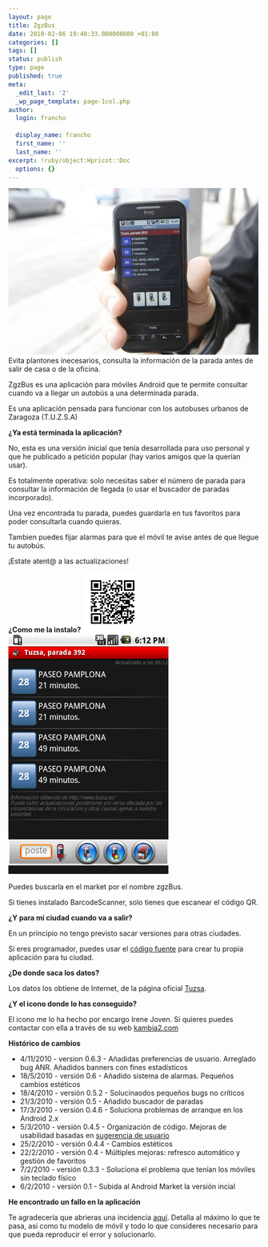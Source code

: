 ```yaml
---
layout: page
title: ZgzBus
date: 2010-02-06 19:40:33.000000000 +01:00
categories: []
tags: []
status: publish
type: page
published: true
meta:
  _edit_last: '2'
  _wp_page_template: page-1col.php
author:
  login: francho

  display_name: francho
  first_name: ''
  last_name: ''
excerpt: !ruby/object:Hpricot::Doc
  options: {}
---
```

![zgzbus_live](/assets/zgzbus_live1.jpg)Evita plantones inecesarios, consulta la información de la parada antes de salir de casa o de la oficina.

ZgzBus es una aplicación para móviles Android que te permite consultar cuando va a llegar un autobús a una determinada parada.

Es una aplicación pensada para funcionar con los autobuses urbanos de Zaragoza (T.U.Z.S.A)

**¿Ya está terminada la aplicación?**

No, esta es una versión inicial que tenía desarrollada para uso personal y que he publicado a petición popular (hay varios amigos que la querían usar).

Es totalmente operativa: solo necesitas saber el número de parada para consultar la información de llegada (o usar el buscador de paradas incorporado).

Una vez encontrada tu parada, puedes guardarla en tus favoritos para poder consultarla cuando quieras.

Tambien puedes fijar alarmas para que el móvil te avise antes de que llegue tu autobús.

¡Estate atent@ a las actualizaciones!

**¿Como me la instalo?**
[![qr_zgzbus](../assets/qr_zgzbus1.png "qr_zgzbus")](/index.html/details?id=org.francho.android.zgzbus)
![device](../assets/device1.png "device")


Puedes buscarla en el market por el nombre zgzBus.

Si tienes instalado BarcodeScanner, solo tienes que escanear el código QR.

**¿Y para mi ciudad cuando va a salir?**

En un principio no tengo previsto sacar versiones para otras ciudades.

Si eres programador, puedes usar el [código fuente](http://code.google.com/p/zgzbus) para crear tu propia aplicación para tu ciudad.

**¿De donde saca los datos?**

Los datos los obtiene de Internet, de la página oficial [Tuzsa](http://www.tuzsa.es).

**¿Y el icono donde lo has conseguido?**

El icono me lo ha hecho por encargo Irene Joven. Si quieres puedes contactar con ella a través de su web [kambia2.com](http://www.kambia2.com/)

**Histórico de cambios**

*   4/11/2010 - version 0.6.3 - Añadidas preferencias de usuario. Arreglado bug ANR. Añadidos banners con fines estadísticos
*   18/5/2010 - versión 0.6 - Añadido sistema de alarmas. Pequeños cambios estéticos
*   18/4/2010 - versión 0.5.2 - Solucinaodos pequeños bugs no críticos
*   21/3/2010 - versión 0.5 - Añadido buscador de paradas
*   17/3/2010 - versión 0.4.6 - Soluciona problemas de arranque en los Android 2.x
*   5/3/2010 - versión 0.4.5 - Organización de código. Mejoras de usabilidad basadas en [sugerencia de usuario](http://code.google.com/p/zgzbus/issues/detail?id=3&can=1&q=label:Type-Defect)
*   25/2/2010 - versión 0.4.4 - Cambios estéticos
*   22/2/2010 - versión 0.4 - Múltiples mejoras: refresco automático y gestión de favoritos
*   7/2/2010 - versión 0.3.3 - Soluciona el problema que tenían los móviles sin teclado físico
*   6/2/2010 - versión 0.1 - Subida al Android Market la versión incial

**He encontrado un fallo en la aplicación**

Te agradecería que abrieras una incidencia [aquí](http://code.google.com/p/zgzbus/issues/entry). Detalla al máximo lo que te pasa, así como tu modelo de móvil y todo lo que consideres necesario para que pueda reproducir el error y solucionarlo.
